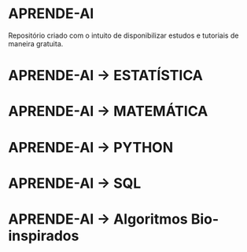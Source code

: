 # APRENDE-AI
Repositório criado com o intuito de disponibilizar estudos e tutoriais de maneira gratuita.

# APRENDE-AI -> ESTATÍSTICA

# APRENDE-AI -> MATEMÁTICA

# APRENDE-AI -> PYTHON

# APRENDE-AI -> SQL

# APRENDE-AI -> Algoritmos Bio-inspirados
